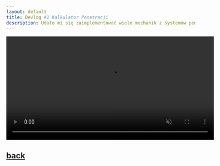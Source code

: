 ```yaml
---
layout: default
title: Devlog #1 Kalkulator Penetracji
description: Udało mi się zaimplementować wiele mechanik z systemów penetracji War Thunder
---
```



<video width="110%" title="" loop="" autoplay="" playsinline="" muted="true">
<source src="https://v.redd.it/ukg883sa4ni81/DASH_720.mp4" type="video/mp4">
</video>


## [back](./)

